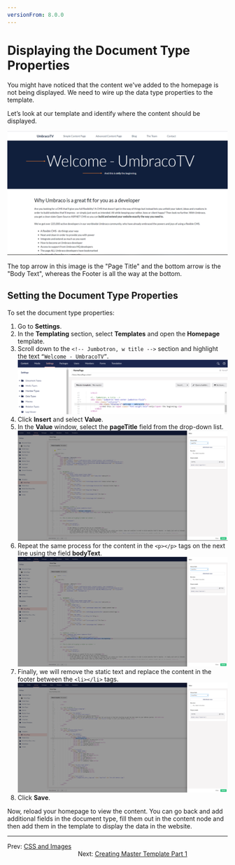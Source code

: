 ```yaml
---
versionFrom: 8.0.0
---
```

# Displaying the Document Type Properties

You might have noticed that the content we've added to the homepage is not being displayed. We need to wire up the data type properties to the template.  

Let’s look at our template and identify where the content should be displayed.

![Where our Data Properties Content Should be Output](images/figure-17-where-our-data-fields-go-v8.png)

The top arrow in this image is the "Page Title" and the bottom arrow is the "Body Text", whereas the Footer is all the way at the bottom.

## Setting the Document Type Properties

To set the document type properties:

1. Go to **Settings**.
2. In the **Templating** section, select **Templates** and open the **Homepage** template.
3. Scroll down to the `<!-- Jumbotron, w title -->` section and highlight the text `“Welcome - UmbracoTV”`.
    ![Preparing to replace the hardcoded text with an Umbraco Page Field](images/figure-18-replace-hardcoded-text-with-umbraco-page-field-v8.png)
4. Click **Insert** and select **Value**.
5. In the **Value** window, select the **pageTitle** field from the drop-down list.
    ![Umbraco Page Field](images/figure-19-umbraco-page-field-v8.png)
6. Repeat the same process for the content in the `<p></p>` tags on the next line using the field **bodyText**.
    ![Replacing the bodyText with the Umbraco Page Field](images/figure-20-replace-bodytext-with-page-field-v8.png)
7. Finally, we will remove the static text and replace the content in the footer between the `<li></li>` tags.
    ![Replacing the Footer Text with the relevant Umbraco Page Field](images/figure-21-footer-text-v8.png)
8. Click **Save**.

Now, reload your homepage to view the content. You can go back and add additional fields in the document type, fill them out in the content node and then add them in the template to display the data in the website.

---

Prev: [CSS and Images](../CSS-And-Images) &emsp; &emsp; &emsp; &emsp; &emsp; &emsp; &emsp; &emsp; &emsp; &emsp; &emsp; &emsp; &emsp; &emsp; &emsp; &emsp; &emsp; &emsp; &emsp; &emsp; &emsp; &emsp; &emsp; &emsp; &emsp; &emsp; &emsp; &emsp; Next: [Creating Master Template Part 1](../Creating-Master-Template-Part-1)